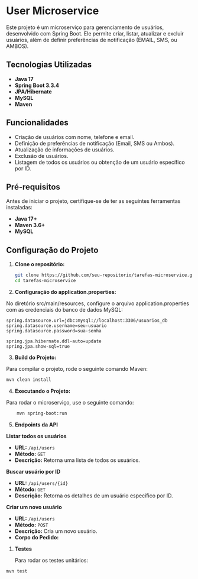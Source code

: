 # User Microservice

Este projeto é um microserviço para gerenciamento de usuários, desenvolvido com Spring Boot. Ele permite criar, listar, atualizar e excluir usuários, além de definir preferências de notificação (EMAIL, SMS, ou AMBOS).

## Tecnologias Utilizadas

- **Java 17**
- **Spring Boot 3.3.4**
- **JPA/Hibernate**
- **MySQL**
- **Maven**

## Funcionalidades

* Criação de usuários com nome, telefone e email.
* Definição de preferências de notificação (Email, SMS ou Ambos).
* Atualização de informações de usuários.
* Exclusão de usuários.
* Listagem de todos os usuários ou obtenção de um usuário específico por ID.

## Pré-requisitos

Antes de iniciar o projeto, certifique-se de ter as seguintes ferramentas instaladas:

- **Java 17+**
- **Maven 3.6+**
- **MySQL**

## Configuração do Projeto

1. **Clone o repositório:**

   ```bash
   git clone https://github.com/seu-repositorio/tarefas-microservice.git
   cd tarefas-microservice
   ```
2. **Configuração do application.properties:**

No diretório src/main/resources, configure o arquivo application.properties com as credenciais do banco de dados MySQL:

```properties
spring.datasource.url=jdbc:mysql://localhost:3306/usuarios_db
spring.datasource.username=seu-usuario
spring.datasource.password=sua-senha

spring.jpa.hibernate.ddl-auto=update
spring.jpa.show-sql=true
```

3. **Build do Projeto:**

Para compilar o projeto, rode o seguinte comando Maven:

```bash
mvn clean install
```

4. **Executando o Projeto:**

Para rodar o microserviço, use o seguinte comando:

```bash
    mvn spring-boot:run
```

5. **Endpoints da API**

**Listar todos os usuários**

* **URL:** `/api/users`
* **Método:** `GET`
* **Descrição:** Retorna uma lista de todos os usuários.

**Buscar usuário por ID**

* **URL:** `/api/users/{id}`
* **Método:** `GET`
* **Descrição:** Retorna os detalhes de um usuário específico por ID.

**Criar um novo usuário**

* **URL:** `/api/users`
* **Método:** `POST`
* **Descrição:** Cria um novo usuário.
* **Corpo do Pedido:**

1. **Testes**

   Para rodar os testes unitários:

```bash
mvn test
```
